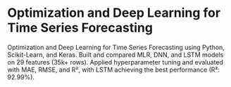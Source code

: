 # Optimization and Deep Learning for Time Series Forecasting
Optimization and Deep Learning for Time Series Forecasting using Python, Scikit-Learn, and Keras. Built and compared MLR, DNN, and LSTM models on 29 features (35k+ rows). Applied hyperparameter tuning and evaluated with MAE, RMSE, and R², with LSTM achieving the best performance (R²: 92.99%).
